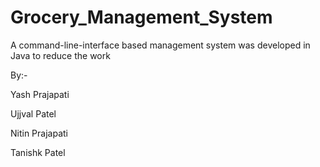 # Grocery_Management_System
A command-line-interface based management system was developed in Java to
reduce the work


By:-

Yash Prajapati

Ujjval Patel

Nitin Prajapati

Tanishk Patel
